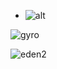


- ![alt](https://i.redd.it/odip95xx8hv71.jpg)

  
![gyro](https://github.com/Matheus15CAP/Matheus15CAP/assets/133786715/c8cf0dec-7c11-4229-a693-def0fbe57454)


![eden2](https://github.com/Matheus15CAP/Matheus15CAP/assets/133786715/4050b607-2656-4f9d-9bf3-7dcb2bfe4d73)
